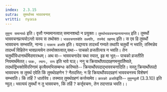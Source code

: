 ```yaml
---
index:  2.3.15
sutra:  तुमर्थाच्च भाववचनात्
vritti:  nyasa
---
```


`तुमुना समानार्थः` इति। वृत्तौ गम्यमानत्वात् समानशब्दो न प्रयुक्तः। `तुमर्थभाववचनप्रत्ययान्तात्` इति। तुमर्थो भाववचनप्रत्ययोऽन्तो यस्य स तथोक्तः। `भाववचनाश्चेति वक्ष्यति, तस्येदं ग्रहणम्` इति। स एव हि तुमर्थो भाववचनः सम्भवति, नान्यः। `पाकाय व्रजति` इति। यद्यप्यत्र तादर्थ्यं गम्यते तथापि चतुर्थी न भवति; तस्मिन्नेव तादर्थ्यं विहितेन भावप्रत्ययेन तस्योक्तत्वात्,यथा-- पाचको व्रजतीत्यत्र न भवति। तेन चतुर्थीविधानार्थमिदमारब्धम्। अथ वा-- भाववचनादेव यथा स्यात्, इह मा भूत्-- पाचको व्रजतीति नियमार्थंमेतत्। `पाकः, त्यागः, रागः` इति भावे घञ्। ननु च क्रियार्थोपपदग्रहणमनुवर्तिष्यते, तदर्थाद्विभक्तेर्विपरिणामं कृत्वैवमभिसम्बन्धः करिष्यते-- क्रियार्थोपपदाद्भाववचनादिति। यस्तु क्रियार्थोपपदो भाववचनः स तुमर्थ एवेति किं तुमर्थग्रहणेन ? नैतदस्ति; न हि क्रियार्थोपपदग्रहणं भाववचनस्य विशेषणं सम्भवति। किं तर्हि ? धातोरेव। तस्मात् तुमर्थग्रहणं कर्त्तव्यमेव। `कारको व्रजति`इति-- `तुमुन्ण्वुलौ` (3.3.10) इति ण्वुल्। भवत्ययं तुमर्थो न तु भाववचनः, किं तर्हि ? कर्त्तृवचनः, तेन तदन्तान्न भवति।।

